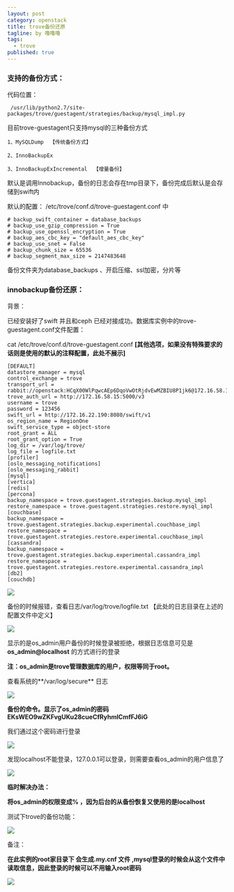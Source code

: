 ```yaml
---
layout: post
category: openstack
title: trove备份还原
tagline: by 噜噜噜
tags: 
  - trove
published: true
---
```




<!--more-->

### 支持的备份方式：

代码位置：

```
 /usr/lib/python2.7/site-packages/trove/guestagent/strategies/backup/mysql_impl.py
```

目前trove-guestagent只支持mysql的三种备份方式

```
1、MySQLDump  【传统备份方式】

2、InnoBackupEx

3、InnoBackupExIncremental  【增量备份】
```

默认是调用Innobackup，备份的日志会存在tmp目录下，备份完成后默认是会存储到swift内

默认的配置： /etc/trove/conf.d/trove-guestagent.conf 中

```
# backup_swift_container = database_backups
# backup_use_gzip_compression = True
# backup_use_openssl_encryption = True
# backup_aes_cbc_key = "default_aes_cbc_key"
# backup_use_snet = False
# backup_chunk_size = 65536
# backup_segment_max_size = 2147483648
```

备份文件夹为database_backups 、开启压缩、ssl加密，分片等



### innobackup备份还原：

背景：

已经安装好了swift 并且和ceph 已经对接成功。数据库实例中的trove-guestagent.conf文件配置：

cat  /etc/trove/conf.d/trove-guestagent.conf   **[其他选项，如果没有特殊要求的话则是使用的默认的注释配置，此处不展示]**

```
[DEFAULT]
datastore_manager = mysql
control_exchange = trove
transport_url = rabbit://openstack:HCqX00WlPqwcAEp6DqoVwOtRjdvEwMZBIU8P1jk6@172.16.58.14:5672
trove_auth_url = http://172.16.58.15:5000/v3
username = trove
password = 123456
swift_url = http://172.16.22.190:8080/swift/v1
os_region_name = RegionOne
swift_service_type = object-store
root_grant = ALL
root_grant_option = True
log_dir = /var/log/trove/
log_file = logfile.txt
[profiler]
[oslo_messaging_notifications]
[oslo_messaging_rabbit]
[mysql]
[vertica]
[redis]
[percona]
backup_namespace = trove.guestagent.strategies.backup.mysql_impl
restore_namespace = trove.guestagent.strategies.restore.mysql_impl
[couchbase]
backup_namespace = trove.guestagent.strategies.backup.experimental.couchbase_impl
restore_namespace = trove.guestagent.strategies.restore.experimental.couchbase_impl
[cassandra]
backup_namespace = trove.guestagent.strategies.backup.experimental.cassandra_impl
restore_namespace = trove.guestagent.strategies.restore.experimental.cassandra_impl
[db2]
[couchdb]
```

![](https://i.loli.net/2020/08/20/8Es7K1MDSXOZ9NH.png)



备份的时候报错，查看日志/var/log/trove/logfile.txt   【此处的日志目录在上述的配置文件中定义】

![](https://i.loli.net/2020/08/20/xELM7znjHb52kTp.png)

显示的是os_admin用户备份的时候登录被拒绝，根据日志信息可见是**os_admin@localhost** 的方式进行的登录

**注：os_admin是trove管理数据库的用户，权限等同于root。**



查看系统的**/var/log/secure** 日志

![](https://i.loli.net/2020/08/20/l1jpYEWSgXJ5k2B.png)

**备份的命令。显示了os_admin的密码 EKsWEO9wZKFvgUKu28cueCfRyhmlCmfFJ6iG**



我们通过这个密码进行登录

![](https://i.loli.net/2020/08/20/emao7k8HunU4liQ.png)

发现localhost不能登录，127.0.0.1可以登录，则需要查看os_admin的用户信息了

![](https://i.loli.net/2020/08/20/NmlxcqWkZs76KHF.png)



**临时解决办法：**

**将os_admin的权限变成% ，因为后台的从备份恢复又使用的是localhost**





测试下trove的备份功能：

![](https://i.loli.net/2020/08/20/G2sQJEqb3zL1rnl.png)





备注：

**在此实例的root家目录下 会生成.my.cnf 文件 ,mysql登录的时候会从这个文件中读取信息，因此登录的时候可以不用输入root密码**

![](https://i.loli.net/2020/08/20/KrHPnNiqDe68tOU.png)